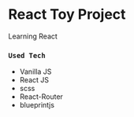 # React Toy Project
Learning React

### `Used Tech`
- Vanilla JS
- React JS
- scss
- React-Router
- blueprintjs
